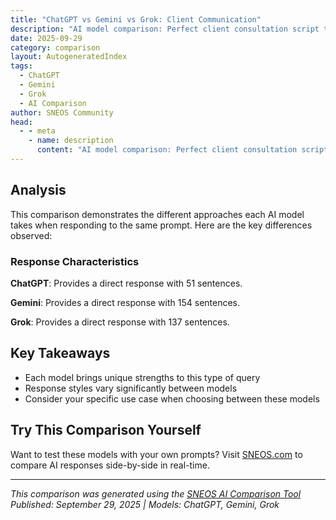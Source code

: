 ```yaml
---
title: "ChatGPT vs Gemini vs Grok: Client Communication"
description: "AI model comparison: Perfect client consultation script that builds trust and closes cases..."
date: 2025-09-29
category: comparison
layout: AutogeneratedIndex
tags:
  - ChatGPT
  - Gemini
  - Grok
  - AI Comparison
author: SNEOS Community
head:
  - - meta
    - name: description
      content: "AI model comparison: Perfect client consultation script that builds trust and closes cases..."
---
```


<ChatComparison
  title="ChatGPT vs Gemini vs Grok: Client Communication"
  prompt="Perfect client consultation script that builds trust and closes cases"
  :responses='{
    "ChatGPT": "Certainly! Here\u0027s a well-structured client consultation script designed to build trust, address client needs, and effectively guide the conversation toward closing the case. This script can be adapted for various industries such as legal, financial, insurance, real estate, or consulting.\n\n---\n\n### Perfect Client Consultation Script\n\n**1. Warm Welcome \u0026 Introduction**\n\n- *Greeting:*  \n\u201CHello [Client Name], thank you for taking the time to meet with me today. My name is [Your Name], and I\u2019m here to understand your needs and see how we can assist you.\u201D\n\n- *Build rapport:*  \n\u201CBefore we dive in, how has your day been so far?\u201D  \n\u201CIs there anything specific you\u2019d like to start with today?\u201D\n\n---\n\n**2. Establish Purpose \u0026 Set Agenda**\n\n- \u201CTo make the best use of our time, I\u2019d like to understand more about your situation and what you\u2019re hoping to achieve. Then, I can explain how we might help and answer any questions you have. Does that sound good?\u201D\n\n- \u201CDoes that align with what you were expecting from this consultation?\u201D\n\n---\n\n**3. Discovery Phase \u2013 Ask Open-Ended Questions**\n\n- \u201CCan you tell me a bit about your current situation and what prompted you to seek help?\u201D\n\n- \u201CWhat are the main challenges or concerns you\u2019re facing right now?\u201D\n\n- \u201CHave you worked with someone for this before, or is this your first time?\u201D\n\n- \u201CWhat are your goals, both short-term and long-term?\u201D\n\n---\n\n**4. Active Listening \u0026 Empathy**\n\n- Reflect what you hear:  \n\u201CSo, it sounds like [summarize key points]. That must be challenging.\u201D\n\n- Show empathy:  \n\u201CI can understand why that would be stressful for you.\u201D\n\n---\n\n**5. Position Your Solution**\n\n- \u201CBased on what you\u2019ve shared, here\u2019s how I believe we can help\u2026\u201D  \n[Explain your service/product in terms of client\u2019s needs]\n\n- \u201CMany of our clients in similar situations have found that [highlight benefits/results].\u201D\n\n---\n\n**6. Address Client\u2019s Questions or Concerns**\n\n- \u201CWhat questions or concerns do you have at this point?\u201D\n\n- \u201CI want to make sure everything is clear and that you feel comfortable moving forward.\u201D\n\n---\n\n**7. Handle Objections**\n\n- Listen carefully to objections without interrupting.\n\n- Acknowledge and validate the concern:  \n\u201CI hear that you\u2019re concerned about [objection], which is completely understandable.\u201D\n\n- Provide reassurance or further explanation:  \n\u201CHere\u2019s how we address that\u2026\u201D or \u201CMany clients have felt the same way initially...\u201D\n\n---\n\n**8. Close with Confidence**\n\n- Summarize:  \n\u201CTo recap, we\u2019ll [briefly outline the agreed approach]. This will help you [restate client goals].\u201D\n\n- Ask for commitment:  \n\u201CAre you ready to move forward so we can start working on this together?\u201D\n\n- Provide clear next steps:  \n\u201CGreat! The next step is [explain process, paperwork, payment, etc.]. I\u2019ll be with you every step of the way.\u201D\n\n---\n\n**9. End on a Positive Note**\n\n- \u201CThank you for trusting us with this important matter.\u201D\n\n- \u201CIf you think of any other questions afterwards, please don\u2019t hesitate to reach out.\u201D\n\n- \u201CI\u2019m looking forward to helping you achieve your goals.\u201D\n\n---\n\n### Additional Tips:\n\n- Maintain a warm, confident tone throughout.\n\n- Personalize the script to the client\u2019s responses.\n\n- Use the client\u2019s name frequently to build rapport.\n\n- Be transparent about fees, timelines, and any potential risks.\n\n- Follow up promptly with a written summary and next steps.\n\n---\n\nWould you like me to tailor this script for a specific industry or situation?",
    "Gemini": "Okay, here\u0027s a comprehensive client consultation script designed to build trust, address concerns, and ultimately close cases.  It\u0027s structured to be adaptable to various industries and services, so you\u0027ll need to customize it with specifics about *your* business and offerings.\n\n**I. Preparation (Before the Consultation):**\n\n*   **Research:**  Know as much as possible about the client *before* the consultation.  Review their website, social media, and any intake forms they\u0027ve completed.\n*   **Prepare Materials:** Have relevant brochures, case studies, testimonials, pricing information, and examples of your work readily available (both physical and digital).\n*   **Set the Stage:**  Ensure a comfortable, private, and professional environment (whether in-person or virtual). Minimize distractions.\n*   **Define Your Goals:**  What do you want to achieve during this consultation? (e.g., understand their needs, present a solution, schedule a follow-up, close the deal).\n\n**II. The Consultation Script:**\n\n**(A)  Introduction \u0026 Building Rapport (First 5-10 minutes):**\n\n*   **Warm Greeting:**\n\n    *   \u0022Hello, [Client Name]. Thank you so much for taking the time to meet with me today. I appreciate you considering [Your Company].\u0022\n    *   (If virtual): \u0022Thank you for joining this virtual meeting.  I\u0027m [Your Name], and it\u0027s a pleasure to connect with you.\u0022\n\n*   **Briefly Reiterate Purpose:**\n\n    *   \u0022Just to confirm, the purpose of our meeting today is to discuss [briefly mention the reason they contacted you, e.g., your marketing challenges, your need for a new website, your legal issue] and see if [Your Company] can be of assistance.\u0022\n\n*   **Build Rapport \u0026 Show Genuine Interest:**\n\n    *   \u0022Before we dive in, I\u0027d love to hear a little bit more about [Client\u0027s Company/Situation].  I did some research beforehand, and I noticed [mention something specific and positive, e.g., you\u0027ve recently launched a new product, you\u0027ve been featured in an article, your company\u0027s commitment to sustainability].  That\u0027s really impressive.\u0022\n    *   \u0022How\u0027s your day been so far?  Are you working on anything particularly exciting right now?\u0022 (Small talk, but make it relevant if possible)\n    *   *Listen actively and respond with genuine interest.  Mirror their tone and body language.*\n\n*   **Set the Agenda:**\n\n    *   \u0022Here\u0027s what I thought we could cover today: First, I\u0027d like to get a deeper understanding of your current situation and your goals. Then, I\u0027ll share some insights and potential solutions from [Your Company]\u0027s perspective.  Finally, we can discuss next steps and answer any questions you have. Does that sound good to you?\u0022 (Get their agreement).\n\n**(B)  Needs Assessment \u0026 Discovery (15-25 minutes - the most crucial part):**\n\n*   **Transition:**\n\n    *   \u0022Great.  So, let\u0027s start by diving into your current situation.  To help me understand better, could you tell me more about [the problem/challenge/opportunity they\u0027re facing]?\u0022\n\n*   **Open-Ended Questions (Use the \u00275 Whys\u0027 Technique):**\n\n    *   **Start broad, then drill down.**  Don\u0027t interrupt; let them talk. Take notes.\n    *   Examples:\n        *   \u0022What are your biggest challenges right now related to [their area of concern]?\u0022\n        *   \u0022What are your goals for [their area of concern] in the next [timeframe]?\u0022\n        *   \u0022What\u0027s working well currently, and what\u0027s not?\u0022\n        *   \u0022What have you tried already to address this?\u0022\n        *   \u0022What\u0027s your biggest frustration related to this?\u0022\n        *   \u0022What would success look like for you?\u0022\n        *   \u0022Why is [their goal] important to you?\u0022 (Ask \u0022Why?\u0022 repeatedly to get to the root cause)\n    *   **Probing Questions:**  Use these to clarify and dig deeper:\n        *   \u0022Could you elaborate on that a little more?\u0022\n        *   \u0022What do you mean by [their specific term]?\u0022\n        *   \u0022Can you give me an example of that?\u0022\n        *   \u0022What impact is this having on your [business/life]?\u0022\n        *   \u0022What\u0027s the financial impact of this problem?\u0022 (If applicable)\n        *   \u0022How is this affecting your team/customers?\u0022 (If applicable)\n\n*   **Active Listening \u0026 Empathy:**\n\n    *   *Nod, make eye contact, and use verbal cues like \u0022I understand,\u0022 \u0022That makes sense,\u0022 or \u0022I see.\u0022*\n    *   *Paraphrase their statements to confirm your understanding:*  \u0022So, if I\u0027m understanding correctly, you\u0027re saying that [restate their point in your own words]?\u0022\n    *   *Show empathy:* \u0022That sounds incredibly frustrating,\u0022 or \u0022I can certainly understand why that would be a concern.\u0022\n    *   *Summarize their needs back to them:*  \u0022Okay, just to recap, you\u0027re facing [problem A], which is causing [consequence B], and your goal is to achieve [desired outcome C]. Is that a fair summary?\u0022 (Get their agreement).\n\n**(C)  Presentation of Solution \u0026 Value Proposition (15-20 minutes):**\n\n*   **Transition:**\n\n    *   \u0022Thank you for sharing all of that with me, [Client Name].  I have a much clearer understanding of your situation now.\u0022\n    *   \u0022Based on what you\u0027ve told me, I believe [Your Company] can be a valuable partner in helping you achieve [their goals] and overcome [their challenges].\u0022\n\n*   **Tailored Solution:**\n\n    *   *Don\u0027t just list features; focus on *benefits*.*  How will your solution solve their specific problems and help them achieve their specific goals?\n    *   \u0022We can help you address [their problem] by [your solution]. This will result in [benefit 1], [benefit 2], and [benefit 3].\u0022\n    *   \u0022Our approach to [service] is specifically designed to [address their needs]. We do this by [explain your process briefly].\u0022\n    *   *Use \u0022You\u0022 language: Focus on the client, not yourself.* \u0022This will help *you* achieve...\u0022  \u0022This will allow *you* to...\u0022\n\n*   **Social Proof \u0026 Credibility:**\n\n    *   *Case Studies:* \u0022We\u0027ve helped other clients in similar situations. For example, [Client X] was facing [similar problem] and by implementing [your solution], they achieved [quantifiable results].\u0022  (Have a relevant case study readily available).\n    *   *Testimonials:* \u0022Here\u0027s what one of our clients, [Client Y], had to say about working with us: \u0027[Quote from testimonial]\u0027\u0022 (Show a brief, impactful testimonial).\n    *   *Expertise:*  \u0022We have [number] years of experience in [your industry] and a proven track record of success.\u0022\n\n*   **Address Potential Objections Proactively:**\n\n    *   \u0022Some clients initially worry about [common objection, e.g., the cost, the time commitment, the learning curve]. However, we\u0027ve found that [reassuring statement and explanation].\u0022\n    *   \u0022I understand that investing in [your service] is a significant decision.  That\u0027s why we offer [guarantee, flexible payment options, pilot program, etc.].\u0022\n\n**(D)  Handling Objections \u0026 Concerns (Ongoing, but focus here):**\n\n*   **Listen Actively:**  Don\u0027t interrupt. Let them fully express their concerns.\n*   **Acknowledge \u0026 Validate:** \u0022I understand your concern about [objection]. It\u0027s a valid point.\u0022\n*   **Ask Clarifying Questions:** \u0022To make sure I understand correctly, are you primarily concerned about [specific aspect of the objection]?\u0022\n*   **Provide Reassurance \u0026 Solutions:**\n    *   **Price Objection:**\n        *   \u0022I understand that budget is a key consideration.  Let\u0027s break down the value you\u0027ll receive.  When you consider [benefits and ROI], the investment becomes [more justifiable].\u0022\n        *   \u0022We also offer flexible payment plans to make it more manageable.\u0022\n        *   \u0022Could you tell me what budget you had in mind? Perhaps we can tailor a solution to fit your needs.\u0022\n    *   **Time Commitment Objection:**\n        *   \u0022We understand your time is valuable.  We\u0027ve streamlined our process to minimize the burden on your team.\u0022\n        *   \u0022We\u0027ll handle [specific tasks], so you can focus on [your core business].\u0022\n    *   **Uncertainty/Risk Objection:**\n        *   \u0022We offer a [guarantee/warranty] to mitigate your risk.\u0022\n        *   \u0022We can start with a pilot project to demonstrate our value before you commit to a larger engagement.\u0022\n        *   \u0022We\u0027ll provide regular updates and transparent reporting so you can track our progress.\u0022\n*   **Confirm Resolution:**  \u0022Does that address your concern about [objection]?\u0022 (Get their agreement).\n\n**(E)  Closing \u0026 Next Steps (5-10 minutes):**\n\n*   **Summarize Value \u0026 Reiterate Key Benefits:**\n\n    *   \u0022So, to recap, by partnering with [Your Company], you\u0027ll be able to [achieve goal 1], [achieve goal 2], and [overcome challenge 3]. This will ultimately lead to [positive outcome].\u0022\n\n*   **Ask for the Business (Directly, but politely):**\n\n    *   *Option 1 (Direct Close):*  \u0022Based on our conversation, I believe we\u0027re a good fit to help you achieve your goals.  Are you ready to move forward with [proposal/agreement]?\u0022\n    *   *Option 2 (Assumptive Close):* \u0022What are your thoughts on getting started with [next step, e.g., a kickoff meeting, a trial period, a contract review]?\u0022\n    *   *Option 3 (Alternative Close):* \u0022Would you prefer to start with [Option A - full package] or [Option B - smaller package]?\u0022\n\n*   **If Yes:**\n\n    *   \u0022Great! I\u0027m excited to work with you.  The next step is [explain the onboarding process, send the contract, schedule the next meeting].\u0022\n    *   \u0022I\u0027ll send you [document/link] within [timeframe] so you can get started.\u0022\n\n*   **If Not Yet (Stalling or \u0022I need to think about it\u0022):**\n\n    *   \u0022I understand.  What specifically are you still considering?\u0022 (Uncover the underlying objection).\n    *   \u0022Is there anything I can clarify or provide you with to help you make a decision?\u0022\n    *   \u0022What\u0027s your timeline for making a decision?\u0022\n    *   \u0022Would it be helpful to schedule a brief follow-up call to discuss any remaining questions?\u0022\n    *   *If they\u0027re truly not ready, don\u0027t push too hard. Leave the door open.* \u0022Okay, I understand.  Feel free to reach out if you have any questions in the meantime.  I\u0027ll also send you [a follow-up email with helpful information].\u0022\n\n*   **Express Gratitude \u0026 End on a Positive Note:**\n\n    *   \u0022Thank you again for your time, [Client Name]. I truly appreciate you considering [Your Company]. I look forward to the possibility of working together.\u0022\n    *   \u0022Have a great rest of your day!\u0022\n\n**III. Post-Consultation Follow-Up:**\n\n*   **Send a Thank You Email (Within 24 hours):**\n    *   Reiterate key points from the conversation.\n    *   Attach any promised documents (proposal, case studies, etc.).\n    *   Include a clear call to action (e.g., \u0022Please review the proposal and let me know if you have any questions,\u0022 or \u0022I\u0027ll reach out next week to schedule a follow-up call\u0022).\n*   **Track Progress:**  Keep track of the consultation outcome and follow-up activities in your CRM or sales tracking system.\n\n**Key Principles to Remember:**\n\n*   **Be Authentic:**  People can spot insincerity. Be genuine and show that you truly care about helping the client.\n*   **Be Prepared:**  Thorough preparation builds confidence and credibility.\n*   **Listen More Than You Talk:**  The more you listen, the better you\u0027ll understand their needs and the easier it will be to tailor your solution.\n*   **Focus on Value, Not Price:**  Highlight the benefits they\u0027ll receive and the return on their investment.\n*   **Be Persistent, But Not Pushy:**  Follow up regularly, but respect their decision if they\u0027re not ready to move forward.\n*   **Continuously Improve:**  Review your consultations and identify areas where you can improve your approach.\n* **Adapt to the Client:** Not every client is the same.  Use your emotional intelligence to adjust your communication style and approach to match their personality and preferences.\n\n**Customization is Key:**  This script provides a solid foundation, but you *must* customize it to reflect your specific industry, services, and target audience.  Good luck!\n",
    "Grok": "Below is a perfect client consultation script designed for professionals (e.g., lawyers, financial advisors, consultants, or service providers) to build trust, uncover client needs, and close cases effectively. This script focuses on empathy, active listening, and guiding the client toward a decision while maintaining a professional and confident tone. You can adapt it to your specific industry or role.\n\n---\n\n### **Client Consultation Script**\n\n#### **1. Warm Welcome and Introduction (Build Rapport)**\n*Purpose: Make the client feel comfortable and establish a personal connection.*\n\n- **Greeting:** \u0022Hi [Client\u2019s Name], it\u2019s great to meet you! I\u2019m [Your Name], and I\u2019m really looking forward to learning more about how I can help you today. How are you doing?\u0022\n  - (Pause and listen to their response. If they share something personal, acknowledge it briefly to show empathy. E.g., \u0022I\u2019m glad to hear that!\u0022 or \u0022I\u2019m sorry to hear that, let\u2019s see how I can support you.\u0022)\n  \n- **Set the Tone:** \u0022Before we dive in, I just want to let you know that this conversation is all about you. My goal is to understand your situation, answer any questions you have, and see how I can provide the best possible solution for you. Does that sound good?\u0022\n  - (Wait for their confirmation to ensure they\u2019re on board.)\n\n- **Time Frame (Optional):** \u0022I\u2019ve set aside about [X minutes] for us to chat today. If we need more time, I\u2019m happy to accommodate that. Is there anything specific you\u2019d like to make sure we cover?\u0022\n  - (This shows respect for their time and ensures they feel in control.)\n\n---\n\n#### **2. Discovery Questions (Uncover Needs and Pain Points)**\n*Purpose: Understand their situation deeply while demonstrating active listening and empathy.*\n\n- **Open-Ended Questions:** \u0022Can you tell me a bit about what\u2019s been going on and why you reached out today? I\u2019d love to hear your story.\u0022\n  - (Let them talk. Avoid interrupting. Use verbal affirmations like \u201CI see\u201D or \u201CI understand\u201D to show you\u2019re listening.)\n\n- **Dig Deeper:** \u0022Thank you for sharing that. Can you tell me more about how this has been affecting you/your business/your family? What\u2019s been the most challenging part?\u0022\n  - (Focus on the emotional impact or consequences to uncover their true motivations.)\n\n- **Identify Goals:** \u0022What would an ideal outcome look like for you? If we could solve this issue completely, how would that change things for you?\u0022\n  - (This helps you align your solution with their vision of success.)\n\n- **Clarify Urgency:** \u0022How soon are you hoping to get this resolved? Is there a specific deadline or concern that\u2019s pressing right now?\u0022\n  - (This gauges their timeline and helps prioritize your approach.)\n\n- **Budget/Expectations (Optional):** \u0022Have you thought about what kind of investment\u2014whether it\u2019s time, resources, or finances\u2014you\u2019re prepared to make to achieve this outcome? I just want to make sure we\u2019re aligned.\u0022\n  - ( Phrase this delicately to avoid seeming pushy. Tailor it based on your industry.)\n\n---\n\n#### **3. Build Trust and Credibility (Position Yourself as the Expert)**\n*Purpose: Show them you\u2019re the right person to solve their problem by sharing relevant experience and insights.*\n\n- **Empathy and Validation:** \u0022I completely understand how frustrating/stressful/challenging this must be for you. I\u2019ve worked with many clients who\u2019ve been in a similar situation, and I\u2019m confident we can find a way forward together.\u0022\n  - (Reassure them that they\u2019re not alone and that you\u2019ve handled similar cases.)\n\n- **Share Expertise:** \u0022Based on what you\u2019ve told me, I\u2019ve seen cases like this before, and here\u2019s what typically works best [briefly explain a strategy or approach without going into too much detail]. For example, I recently helped a client with [similar issue], and we were able to achieve [positive result]. I\u2019d love to tailor a similar solution for you.\u0022\n  - (Use a specific success story to build confidence, but keep it concise.)\n\n- **Address Concerns:** \u0022I know this can feel overwhelming, and you might be wondering [common concern, e.g., about cost, time, or risk]. I want to assure you that my priority is to make this process as smooth and stress-free as possible. We\u2019ll address every concern together.\u0022\n  - (Proactively tackle objections before they arise to build trust.)\n\n---\n\n#### **4. Present the Solution (Focus on Value, Not Price)**\n*Purpose: Offer a clear, tailored solution that aligns with their needs and goals.*\n\n- **Summarize Their Needs:** \u0022From what you\u2019ve shared, it sounds like your main goal is [specific goal], and the key challenges are [specific pain points]. Does that sound accurate?\u0022\n  - (Recap to ensure you\u2019re on the same page. Wait for their confirmation.)\n\n- **Introduce Your Solution:** \u0022Based on that, I\u2019d recommend [specific service/plan/approach]. Here\u2019s how it works: [briefly outline the process or key benefits, focusing on outcomes]. This will help you achieve [specific result they want] while addressing [specific pain point].\u0022\n  - (Focus on benefits and results, not just features. Keep it client-centered.)\n\n- **Handle Objections Proactively:** \u0022I know you might be thinking about [common objection, e.g., cost or timeline]. Let me explain how we handle that: [address concern with a clear explanation or reassurance]. Does that make sense?\u0022\n  - (Show that you anticipate their concerns and have solutions ready.)\n\n- **Check-In:** \u0022How does that sound to you so far? Is there anything about this approach that stands out or any questions you\u2019d like to ask?\u0022\n  - (Encourage feedback to ensure they\u2019re engaged and comfortable.)\n\n---\n\n#### **5. Close the Case (Guide Them to a Decision)**\n*Purpose: Confidently ask for their commitment while respecting their decision-making process.*\n\n- **Reinforce Value:** \u0022I\u2019m really confident that this plan will get you to [specific desired outcome] and help resolve [specific pain point]. I\u2019d love to get started and take this burden off your shoulders. What do you think?\u0022\n  - (Focus on the emotional relief or positive outcome they\u2019ll experience.)\n\n- **Clear Next Steps:** \u0022If you\u2019re ready to move forward, the next step is [specific action, e.g., signing an agreement, scheduling a follow-up, or making a deposit]. I can walk you through that now, and we can get started as early as [specific timeline]. Does that work for you?\u0022\n  - (Make the process simple and clear. Avoid ambiguity.)\n\n- **Address Hesitation (If Needed):** \u0022I completely understand if you need some time to think this over. Is there anything specific holding you back that I can clarify or help with right now?\u0022\n  - (Show patience and openness to resolve doubts without pressure.)\n\n- **Final Confirmation:** \u0022Great, I\u2019m thrilled to work with you on this! Let\u2019s go ahead and [specific next step]. I\u2019ll send over [necessary documents/details] right after this call. Is there anything else you\u2019d like to discuss before we wrap up?\u0022\n  - (End on a positive, action-oriented note.)\n\n---\n\n#### **6. Wrap-Up and Follow-Up (Leave a Lasting Impression)**\n*Purpose: End the consultation on a positive note and ensure they feel supported.*\n\n- **Express Gratitude:** \u0022Thank you so much, [Client\u2019s Name], for taking the time to share your situation with me. I\u2019m really excited to help you achieve [specific goal].\u0022\n  - (Personalize and reinforce your commitment.)\n\n- **Reassure Accessibility:** \u0022If anything comes up or you have questions at any point, don\u2019t hesitate to reach out. I\u2019m here for you. You can call or email me at [your contact info].\u0022\n  - (Make them feel supported and valued.)\n\n- **Set Expectations:** \u0022I\u2019ll follow up with you on [specific date/time] with [specific action, e.g., the signed agreement or a detailed plan]. In the meantime, feel free to reach out if anything comes to mind.\u0022\n  - (Provide clarity on what happens next.)\n\n- **Positive Goodbye:** \u0022Thanks again, [Client\u2019s Name]. I\u2019m looking forward to working together. Have a great day!\u0022\n  - (End with warmth and enthusiasm.)\n\n---\n\n### **Key Tips for Success**\n1. **Active Listening:** Focus on the client\u2019s words and emotions. Mirror their tone and energy to build rapport.\n2. **Empathy First:** Show genuine care for their situation before pitching your services.\n3. **Confidence Without Arrogance:** Position yourself as an expert, but avoid overwhelming or pressuring the client.\n4. **Tailor Your Approach:** Adjust the script based on the client\u2019s personality (e.g., analytical vs. emotional) and industry-specific needs.\n5. **Handle Objections Calmly:** If they push back, listen to their concern, validate it, and offer a solution or reassurance.\n6. **Follow Up Promptly:** After the consultation, send a personalized email or call to reinforce your commitment and next steps.\n\nThis script is designed to create a consultative, trust-building experience that positions you as a problem-solver and naturally leads to closing the case. Practice it to ensure it feels authentic to your style!"
  }'
  published-date="16:28"
/>

## Analysis

This comparison demonstrates the different approaches each AI model takes when responding to the same prompt. Here are the key differences observed:

### Response Characteristics

**ChatGPT**: Provides a direct response with 51 sentences. 

**Gemini**: Provides a direct response with 154 sentences. 

**Grok**: Provides a direct response with 137 sentences. 

## Key Takeaways

- Each model brings unique strengths to this type of query
- Response styles vary significantly between models
- Consider your specific use case when choosing between these models

## Try This Comparison Yourself

Want to test these models with your own prompts? Visit [SNEOS.com](https://sneos.com) to compare AI responses side-by-side in real-time.

---

*This comparison was generated using the [SNEOS AI Comparison Tool](https://sneos.com)*
*Published: September 29, 2025 | Models: ChatGPT, Gemini, Grok*
